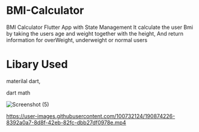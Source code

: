 # BMI-Calculator
BMI Calculator Flutter App with State Management
It calculate the user Bmi by taking the users age and weight together with the height,
And return information for overWeight, underweight or normal users 


# Libary Used
materilal dart,

dart math


![Screenshot (5)](https://user-images.githubusercontent.com/100732124/190874049-20b02861-1b4a-4c3b-814e-5de9cb1fd4a7.png)


https://user-images.githubusercontent.com/100732124/190874226-8392a0a7-8d8f-42eb-82fc-dbb27df0978e.mp4
